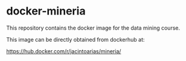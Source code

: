 # docker-mineria

This repository contains the docker image for the data mining course.

This image can be directly obtained from dockerhub at:

https://hub.docker.com/r/jacintoarias/mineria/
